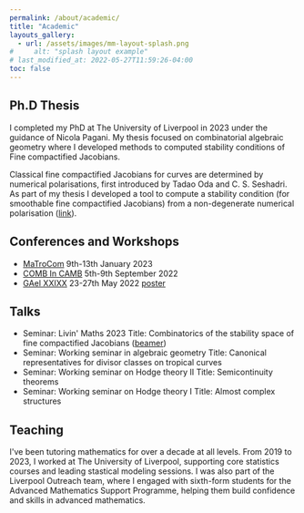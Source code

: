 ```yaml
---
permalink: /about/academic/
title: "Academic"
layouts_gallery:
  - url: /assets/images/mm-layout-splash.png
#     alt: "splash layout example"
# last_modified_at: 2022-05-27T11:59:26-04:00
toc: false
---
```

 
 
## Ph.D Thesis

I completed my PhD at The University of Liverpool in 2023 under the guidance of Nicola Pagani. My thesis focused on combinatorial algebraic geometry where I developed methods to computed stability conditions of Fine compactified Jacobians.

Classical fine compactified Jacobians for curves are determined by numerical polarisations, first introduced by Tadao Oda and C. S. Seshadri. 
As part of my thesis I developed a tool to compute a stability condition (for smoothable fine compactified Jacobians) from a non-degenerate numerical polarisation ([link](https://github.com/rhyslwells/Stability_conditions_fine_compactified_jacobians/blob/master/Notebooks/2_phi_calculator.ipynb)).

## Conferences and Workshops

- [MaTroCom](https://sites.google.com/view/matrocomlondon/home) 9th-13th January  2023
- [COMB In CAMB](https://sites.google.com/view/combincamb2022/) 5th-9th September 2022
- [GAel XXIXX](https://sites.google.com/view/gaelxxix/home) 23-27th May 2022 [poster](/Gael_Poster.pdf)

## Talks

- Seminar: Livin' Maths 2023 Title: Combinatorics of the stability space of fine compactified Jacobians ([beamer](/Livin_Maths_Seminar.pdf))
- Seminar: Working seminar in algebraic geometry  Title: Canonical representatives for divisor classes on tropical curves
- Seminar: Working seminar on Hodge theory II Title: Semicontinuity theorems
- Seminar: Working seminar on Hodge theory I Title: Almost complex structures

## Teaching

I've been tutoring mathematics for over a decade at all levels. From 2019 to 2023, I worked at The University of Liverpool, supporting core statistics courses and leading stastical modeling sessions. I was also part of the Liverpool Outreach team, where I engaged with sixth-form students for the Advanced Mathematics Support Programme, helping them build confidence and skills in advanced mathematics.






